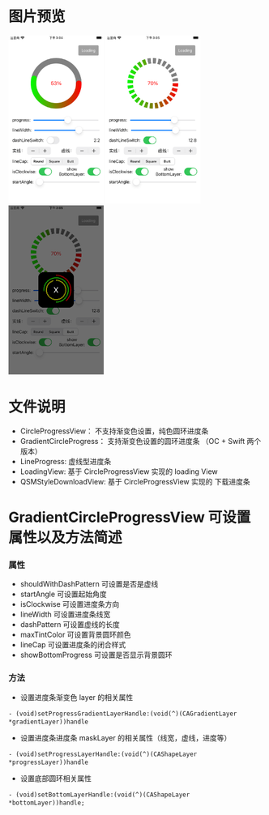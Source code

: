 
# 图片预览
<img width="187.5" height="333.5" src="https://github.com/xiweinian/CircleProgress/blob/main/CircleProgress-Master/1.png"/>    <img width="187.5" height="333.5" src="https://github.com/xiweinian/CircleProgress/blob/main/CircleProgress-Master/2.png"/>     <img width="187.5" height="333.5" src="https://github.com/xiweinian/CircleProgress/blob/main/CircleProgress-Master/3.png"/>

# 文件说明
  - CircleProgressView： 不支持渐变色设置，纯色圆环进度条
  - GradientCircleProgress： 支持渐变色设置的圆环进度条 （OC + Swift 两个版本）
  - LineProgress: 虚线型进度条
  - LoadingView: 基于 CircleProgressView 实现的 loading View
  - QSMStyleDownloadView: 基于 CircleProgressView 实现的 下载进度条
# GradientCircleProgressView 可设置属性以及方法简述
### 属性
  - shouldWithDashPattern 可设置是否是虚线
  - startAngle 可设置起始角度
  - isClockwise 可设置进度条方向
  - lineWidth 可设置进度条线宽
  - dashPattern 可设置虚线的长度
  - maxTintColor 可设置背景圆环颜色
  - lineCap 可设置进度条的闭合样式
  - showBottomProgress 可设置是否显示背景圆环
### 方法

  - 设置进度条渐变色 layer 的相关属性
  ```
  - (void)setProgressGradientLayerHandle:(void(^)(CAGradientLayer *gradientLayer))handle
  ```
  
  - 设置进度条进度条 maskLayer 的相关属性（线宽，虚线，进度等）
  ```
  - (void)setProgressLayerHandle:(void(^)(CAShapeLayer *progressLayer))handle
  ```
  
  - 设置底部圆环相关属性
  ```
  - (void)setBottomLayerHandle:(void(^)(CAShapeLayer *bottomLayer))handle;
  ```

